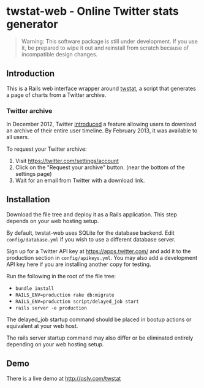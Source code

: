 # twstat-web - Online Twitter stats generator

> Warning: This software package is still under development. If you use it, be
> prepared to wipe it out and reinstall from scratch because of incompatible
> design changes.

## Introduction

This is a Rails web interface wrapper around
[twstat](https://github.com/mortonfox/twstat), a script that generates a page
of charts from a Twitter archive.

### Twitter archive

In December 2012, Twitter
[introduced](http://blog.twitter.com/2012/12/your-twitter-archive.html) a
feature allowing users to download an archive of their entire user timeline. By
February 2013, it was available to all users.

To request your Twitter archive:

1. Visit https://twitter.com/settings/account
1. Click on the "Request your archive" button. (near the bottom of the settings page)
1. Wait for an email from Twitter with a download link.

## Installation

Download the file tree and deploy it as a Rails application. This step depends
on your web hosting setup.

By default, twstat-web uses SQLite for the database backend. Edit
`config/database.yml` if you wish to use a different database server.

Sign up for a Twitter API key at https://apps.twitter.com/ and add it to the
production section in `config/apikeys.yml`. You may also add a development API
key here if you are installing another copy for testing.

Run the following in the root of the file tree:

* `bundle install`
* `RAILS_ENV=production rake db:migrate`
* `RAILS_ENV=production script/delayed_job start`
* `rails server -e production`

The delayed\_job startup command should be placed in bootup actions or
equivalent at your web host.

The rails server startup command may also differ or be eliminated entirely
depending on your web hosting setup.

## Demo

There is a live demo at http://qslv.com/twstat
